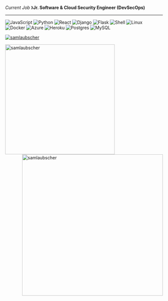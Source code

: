 _Current Job_ &#12299;**Jr. Software & Cloud Security Engineer (DevSecOps)**
<hr>

![JavaScript](https://img.shields.io/badge/javascript-%23323330.svg?style=for-the-badge&logo=javascript&logoColor=AAA&style=flat-square)
![Python](https://img.shields.io/badge/python-3670A0?style=for-the-badge&logo=python&logoColor=AAA&style=flat-square)
![React](https://img.shields.io/badge/react-%2320232a.svg?style=for-the-badge&logo=react&logoColor=%AAA&style=flat-square)
![Django](https://img.shields.io/badge/django-%23092E20.svg?style=for-the-badge&logo=django&logoColor=AAA&style=flat-square)
![Flask](https://img.shields.io/badge/flask-%23000.svg?style=for-the-badge&logo=flask&logoColor=AAA&style=flat-square)
![Shell](https://img.shields.io/badge/shell_script-%23121011.svg?style=for-the-badge&logo=gnu-bash&logoColor=AAA&style=flat-square)
![Linux](https://img.shields.io/badge/Linux-FCC624?style=for-the-badge&logo=linux&logoColor=AAA&style=flat-square)
![Docker](https://img.shields.io/badge/docker-%230db7ed.svg?style=for-the-badge&logo=docker&logoColor=AAA&style=flat-square)
![Azure](https://img.shields.io/badge/azure-%230072C6.svg?style=for-the-badge&logo=azure-devops&logoColor=AAA&style=flat-square)
![Heroku](https://img.shields.io/badge/heroku-%23430098.svg?style=for-the-badge&logo=heroku&logoColor=AAA&style=flat-square)
![Postgres](https://img.shields.io/badge/postgres-%23316192.svg?style=for-the-badge&logo=postgresql&logoColor=AAA&style=flat-square)
![MySQL](https://img.shields.io/badge/mysql-%2300f.svg?style=for-the-badge&logo=mysql&logoColor=AAA&style=flat-square)

<a href="https://github.com/samlaubscher?tab=repositories"><img src="https://github-profile-trophy.vercel.app/?username=samlaubscher&column=8&margin-w=15&margin-h=15" alt="samlaubscher"></a>

<p><img width="350" align="left" src="https://github-readme-stats.vercel.app/api?username=samlaubscher&locale=en&theme=synthwave&count_private=true&include_all_commits=true&hide_title=true&hide_rank=true&show_icons=true" alt="samlaubscher" />

<img width="450" align="right" src="https://github-readme-streak-stats.herokuapp.com/?user=samlaubscher&theme=synthwave" alt="samlaubscher" /></p>
